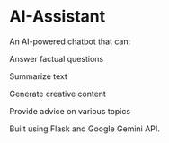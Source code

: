 # AI-Assistant
An AI-powered chatbot that can:

Answer factual questions

Summarize text

Generate creative content

Provide advice on various topics

Built using Flask and Google Gemini API.
